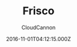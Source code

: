 ---
title: Frisco
github: https://github.com/CloudCannon/frisco-jekyll-template
demo: https://brave-submarine.cloudvent.net/
author: CloudCannon
ssg:
  - Jekyll
cms:
  - Markdown
date: 2016-11-01T04:12:15.000Z
description: ':iphone: App marketing template for Jekyll'
draft: true
publish_date: '2016-11-01T04:12:15Z'
update_date: '2021-10-29T07:39:51Z'
github_star: 152
github_fork: 198
---